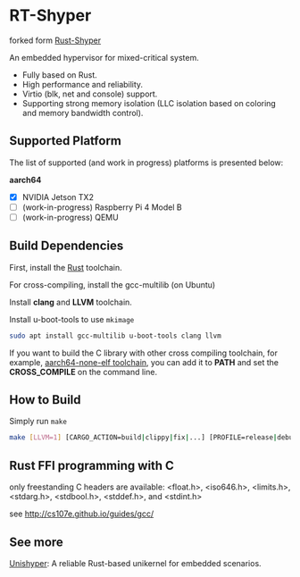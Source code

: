 # RT-Shyper

forked form [Rust-Shyper](https://gitee.com/openeuler/rust_shyper)

An embedded hypervisor for mixed-critical system.
- Fully based on Rust.
- High performance and reliability.
- Virtio (blk, net and console) support.
- Supporting strong memory isolation (LLC isolation based on coloring and memory bandwidth control).

## Supported Platform

The list of supported (and work in progress) platforms is presented below:

**aarch64**
- [x] NVIDIA Jetson TX2
- [ ] (work-in-progress) Raspberry Pi 4 Model B
- [ ] (work-in-progress) QEMU

## Build Dependencies

First, install the [Rust](https://www.rust-lang.org/tools/install) toolchain. 

For cross-compiling, install the gcc-multilib (on Ubuntu)

Install **clang** and **LLVM** toolchain. 

Install u-boot-tools to use `mkimage`

```bash
sudo apt install gcc-multilib u-boot-tools clang llvm
```

If you want to build the C library with other cross compiling toolchain, for example, [aarch64-none-elf toolchain](https://developer.arm.com/downloads/-/gnu-a), you can add it to **PATH** and set the **CROSS_COMPILE** on the command line.

## How to Build

Simply run `make`

```bash
make [LLVM=1] [CARGO_ACTION=build|clippy|fix|...] [PROFILE=release|debug] [FEATURES=...] <platform>
```

## Rust FFI programming with C
only freestanding C headers are available: <float.h>, <iso646.h>, <limits.h>, <stdarg.h>, <stdbool.h>, <stddef.h>, and <stdint.h>

see http://cs107e.github.io/guides/gcc/

## See more
[Unishyper](https://gitee.com/unishyper/unishyper): A reliable Rust-based unikernel for embedded scenarios.
